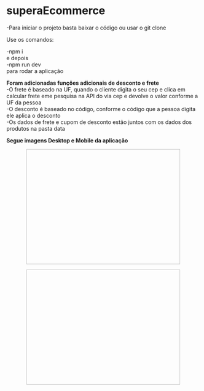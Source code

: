 # superaEcommerce

-Para iniciar o projeto basta baixar o código ou usar o git clone

Use os comandos: 

-npm i <br>
e depois <br> 
-npm run dev <br>
para rodar a aplicação

**Foram adicionadas funções adicionais de desconto e frete** <br>
-O frete é baseado na UF, quando o cliente digita o seu cep e clica em calcular frete eme pesquisa na API do via cep e devolve o valor conforme a UF da pessoa <br>
-O desconto é baseado no código, conforme o código que a pessoa digita ele aplica o desconto <br>
-Os dados de frete e cupom de desconto estão juntos com os dados dos produtos na pasta data

**Segue imagens Desktop e Mobile da aplicação**
<p align="center">
  <img width="400" height="300" src"public/HomeDesktop.png">
</p>

<p align="center">
  <img width="400" height="300" src"public/HomeMobile.png">
</p>
